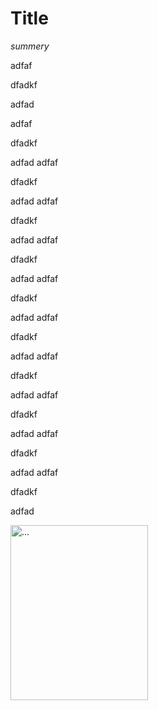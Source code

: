 # Title
*summery*





adfaf


dfadkf


adfad



adfaf


dfadkf


adfad
adfaf


dfadkf


adfad
adfaf


dfadkf


adfad
adfaf


dfadkf


adfad
adfaf


dfadkf


adfad
adfaf


dfadkf


adfad
adfaf


dfadkf


adfad
adfaf


dfadkf


adfad
adfaf


dfadkf


adfad
adfaf


dfadkf


adfad





























<img alt="..." 
     data-src="https://res.cloudinary.com/sourcetoad/image/upload/v1483582294/frog-sm_sg9llg.jpg"
     width="220" height="280">
     